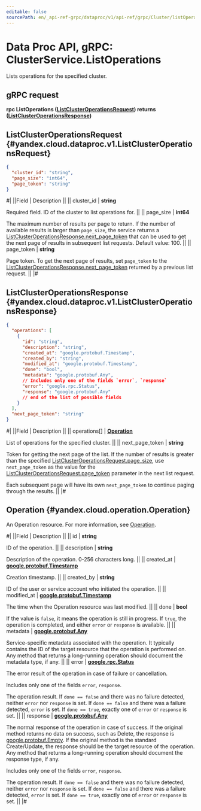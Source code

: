 ```yaml
---
editable: false
sourcePath: en/_api-ref-grpc/dataproc/v1/api-ref/grpc/Cluster/listOperations.md
---
```


# Data Proc API, gRPC: ClusterService.ListOperations

Lists operations for the specified cluster.

## gRPC request

**rpc ListOperations ([ListClusterOperationsRequest](#yandex.cloud.dataproc.v1.ListClusterOperationsRequest)) returns ([ListClusterOperationsResponse](#yandex.cloud.dataproc.v1.ListClusterOperationsResponse))**

## ListClusterOperationsRequest {#yandex.cloud.dataproc.v1.ListClusterOperationsRequest}

```json
{
  "cluster_id": "string",
  "page_size": "int64",
  "page_token": "string"
}
```

#|
||Field | Description ||
|| cluster_id | **string**

Required field. ID of the cluster to list operations for. ||
|| page_size | **int64**

The maximum number of results per page to return. If the number of available
results is larger than `page_size`, the service returns a [ListClusterOperationsResponse.next_page_token](#yandex.cloud.dataproc.v1.ListClusterOperationsResponse)
that can be used to get the next page of results in subsequent list requests.
Default value: 100. ||
|| page_token | **string**

Page token. To get the next page of results, set `page_token` to the
[ListClusterOperationsResponse.next_page_token](#yandex.cloud.dataproc.v1.ListClusterOperationsResponse) returned by a previous list request. ||
|#

## ListClusterOperationsResponse {#yandex.cloud.dataproc.v1.ListClusterOperationsResponse}

```json
{
  "operations": [
    {
      "id": "string",
      "description": "string",
      "created_at": "google.protobuf.Timestamp",
      "created_by": "string",
      "modified_at": "google.protobuf.Timestamp",
      "done": "bool",
      "metadata": "google.protobuf.Any",
      // Includes only one of the fields `error`, `response`
      "error": "google.rpc.Status",
      "response": "google.protobuf.Any"
      // end of the list of possible fields
    }
  ],
  "next_page_token": "string"
}
```

#|
||Field | Description ||
|| operations[] | **[Operation](#yandex.cloud.operation.Operation)**

List of operations for the specified cluster. ||
|| next_page_token | **string**

Token for getting the next page of the list. If the number of results is greater than
the specified [ListClusterOperationsRequest.page_size](#yandex.cloud.dataproc.v1.ListClusterOperationsRequest), use `next_page_token` as the value
for the [ListClusterOperationsRequest.page_token](#yandex.cloud.dataproc.v1.ListClusterOperationsRequest) parameter in the next list request.

Each subsequent page will have its own `next_page_token` to continue paging through the results. ||
|#

## Operation {#yandex.cloud.operation.Operation}

An Operation resource. For more information, see [Operation](/docs/api-design-guide/concepts/operation).

#|
||Field | Description ||
|| id | **string**

ID of the operation. ||
|| description | **string**

Description of the operation. 0-256 characters long. ||
|| created_at | **[google.protobuf.Timestamp](https://developers.google.com/protocol-buffers/docs/reference/google.protobuf#timestamp)**

Creation timestamp. ||
|| created_by | **string**

ID of the user or service account who initiated the operation. ||
|| modified_at | **[google.protobuf.Timestamp](https://developers.google.com/protocol-buffers/docs/reference/google.protobuf#timestamp)**

The time when the Operation resource was last modified. ||
|| done | **bool**

If the value is `false`, it means the operation is still in progress.
If `true`, the operation is completed, and either `error` or `response` is available. ||
|| metadata | **[google.protobuf.Any](https://developers.google.com/protocol-buffers/docs/proto3#any)**

Service-specific metadata associated with the operation.
It typically contains the ID of the target resource that the operation is performed on.
Any method that returns a long-running operation should document the metadata type, if any. ||
|| error | **[google.rpc.Status](https://cloud.google.com/tasks/docs/reference/rpc/google.rpc#status)**

The error result of the operation in case of failure or cancellation.

Includes only one of the fields `error`, `response`.

The operation result.
If `done == false` and there was no failure detected, neither `error` nor `response` is set.
If `done == false` and there was a failure detected, `error` is set.
If `done == true`, exactly one of `error` or `response` is set. ||
|| response | **[google.protobuf.Any](https://developers.google.com/protocol-buffers/docs/proto3#any)**

The normal response of the operation in case of success.
If the original method returns no data on success, such as Delete,
the response is [google.protobuf.Empty](https://developers.google.com/protocol-buffers/docs/reference/google.protobuf#google.protobuf.Empty).
If the original method is the standard Create/Update,
the response should be the target resource of the operation.
Any method that returns a long-running operation should document the response type, if any.

Includes only one of the fields `error`, `response`.

The operation result.
If `done == false` and there was no failure detected, neither `error` nor `response` is set.
If `done == false` and there was a failure detected, `error` is set.
If `done == true`, exactly one of `error` or `response` is set. ||
|#